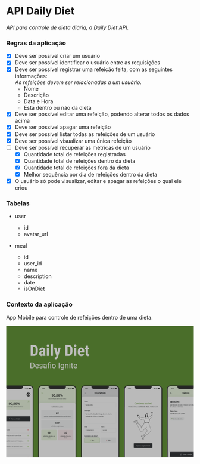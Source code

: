 # API Daily Diet
*API para controle de dieta diária, a Daily Diet API.*

### Regras da aplicação

- [x] Deve ser possível criar um usuário
- [x] Deve ser possível identificar o usuário entre as requisições
- [x] Deve ser possível registrar uma refeição feita, com as seguintes informações:
    <br />*As refeições devem ser relacionadas a um usuário.*
    - Nome
    - Descrição
    - Data e Hora
    - Está dentro ou não da dieta
- [x] Deve ser possível editar uma refeição, podendo alterar todos os dados acima
- [x] Deve ser possível apagar uma refeição
- [x] Deve ser possível listar todas as refeições de um usuário
- [x] Deve ser possível visualizar uma única refeição
- [ ] Deve ser possível recuperar as métricas de um usuário
    - [x] Quantidade total de refeições registradas
    - [x] Quantidade total de refeições dentro da dieta
    - [x] Quantidade total de refeições fora da dieta
    - [x] Melhor sequência por dia de refeições dentro da dieta
- [x] O usuário só pode visualizar, editar e apagar as refeições o qual ele criou

### Tabelas
- user
  - id
  - avatar_url

- meal
  - id
  - user_id
  - name
  - description
  - date
  - isOnDiet


### Contexto da aplicação

App Mobile para controle de refeições dentro de uma dieta.

![Daily Diet Folder](assets/folder.png)
